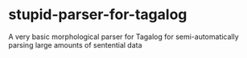 # stupid-parser-for-tagalog
A very basic morphological parser for Tagalog for semi-automatically parsing large amounts of sentential data
